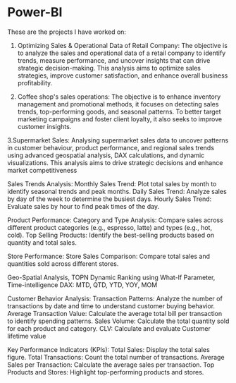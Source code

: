 ﻿# Power-BI
These are the projects I have worked on:
1. Optimizing Sales & Operational Data of Retail Company: The objective is to analyze the sales and operational data of a retail company to identify trends, 
measure performance, and uncover insights that can drive strategic decision-making. This analysis aims to optimize sales strategies, improve customer satisfaction, and enhance overall 
business profitability.

2. Coffee shop's sales operations: The objective is to enhance inventory management and promotional methods, it focuses on detecting sales trends, top-performing goods, and seasonal patterns. To better target marketing campaigns and foster client loyalty, it also seeks to improve customer insights.

3.Supermarket Sales: Analysing supermarket sales data to uncover patterns in customer behaviour, product performance, and regional sales trends using advanced geospatial analysis, DAX calculations, and dynamic visualizations. This analysis aims to drive strategic decisions and enhance market competitiveness
 
Sales Trends Analysis:
Monthly Sales Trend: Plot total sales by month to identify seasonal trends and peak months.
Daily Sales Trend: Analyze sales by day of the week to determine the busiest days.
Hourly Sales Trend: Evaluate sales by hour to find peak times of the day.

Product Performance:
Category and Type Analysis: Compare sales across different product categories (e.g., espresso, latte) and types (e.g., hot, cold).
Top Selling Products: Identify the best-selling products based on quantity and total sales.

Store Performance:
Store Sales Comparison: Compare total sales and quantities sold across different stores.

Geo-Spatial Analysis,
TOPN Dynamic Ranking using What-If Parameter,
Time-intelligence DAX: MTD, QTD, YTD, YOY, MOM

Customer Behavior Analysis:
Transaction Patterns: Analyze the number of transactions by date and time to understand customer buying behavior.
Average Transaction Value: Calculate the average total bill per transaction to identify spending patterns.
Sales Volume: Calculate the total quantity sold for each product and category.
CLV: Calculate and evaluate Customer lifetime value

Key Performance Indicators (KPIs):
Total Sales: Display the total sales figure.
Total Transactions: Count the total number of transactions.
Average Sales per Transaction: Calculate the average sales per transaction.
Top Products and Stores: Highlight top-performing products and stores.
